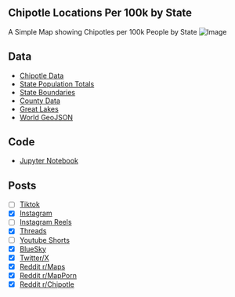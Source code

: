 ## Chipotle Locations Per 100k by State
A Simple Map showing Chipotles per 100k People by State
![Image](https://drive.google.com/uc?export=view&id=1xc8rJAofIcyL5J4zTVwL3FiW-iVOj1N2)

## Data
* [Chipotle Data](https://locations.chipotle.com/)
* [State Population Totals](https://www.census.gov/data/tables/time-series/demo/popest/2020s-state-total.html)
* [State Boundaries](https://www.census.gov/geographies/mapping-files/time-series/geo/carto-boundary-file.html)
* [County Data](https://www.census.gov/geographies/mapping-files/time-series/geo/carto-boundary-file.html)
* [Great Lakes](https://usicecenter.gov/Products/GreatLakesData)
* [World GeoJSON](https://public.opendatasoft.com/explore/dataset/world-administrative-boundaries/export/?flg=en-us)

## Code
* [Jupyter Notebook](FormatData.ipynb)

## Posts
- [ ] [Tiktok]()
- [x] [Instagram](https://www.instagram.com/p/DPmGwVqEnl5/)
- [ ] [Instagram Reels]()
- [x] [Threads](https://www.threads.com/@vinemapper/post/DPmGw0XkvEF)
- [ ] [Youtube Shorts]()
- [x] [BlueSky](https://bsky.app/profile/vinemapper.bsky.social/post/3m2rlmfpwzs2r)
- [x] [Twitter/X](https://x.com/VineMapper/status/1976325762325283107)
- [x] [Reddit r/Maps](https://www.reddit.com/r/Maps/comments/1o2ashx/chipotle_locations_per_100k_people/)
- [x] [Reddit r/MapPorn](https://www.reddit.com/r/MapPorn/comments/1o2as9x/chipotle_locations_per_100k_people/)
- [x] [Reddit r/Chipotle](https://www.reddit.com/r/Chipotle/comments/1o2atlx/chipotle_locations_per_100k_people/)
